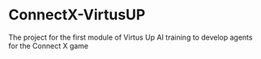 # ConnectX-VirtusUP
The project for the first module of Virtus Up AI training to develop agents for the Connect X game
